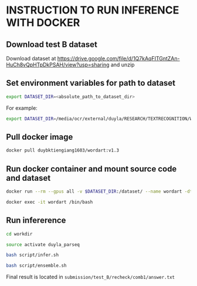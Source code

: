 # INSTRUCTION TO RUN INFERENCE WITH DOCKER


## Download test B dataset
Download dataset at https://drive.google.com/file/d/1Q7kAqFITGntZAn-HuCh8vQpHTpDkPSAH/view?usp=sharing and unzip

## Set environment variables for path to dataset

```bash
export DATASET_DIR=<absolute_path_to_dataset_dir>
```

For example:

```bash
export DATASET_DIR=/media/ocr/external/duyla/RESEARCH/TEXTRECOGNITION/WORDART/ICDAR24-WordArt_testB/
```

## Pull docker image

```bash
docker pull duybktiengiang1603/wordart:v1.3
```

## Run docker container and mount source code and dataset

```bash
docker run --rm --gpus all -v $DATASET_DIR:/dataset/ --name wordart -dt duybktiengiang1603/wordart:v1.3
```

```bash
docker exec -it wordart /bin/bash
```

## Run infererence


```bash
cd workdir
```

```bash
source activate duyla_parseq
```

```bash
bash script/infer.sh
```

```bash
bash script/ensemble.sh
```

Final result is located in `submission/test_B/recheck/comb1/answer.txt`

